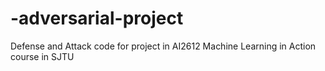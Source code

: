 # -adversarial-project
Defense and Attack code for project in AI2612 Machine Learning in Action course in SJTU

